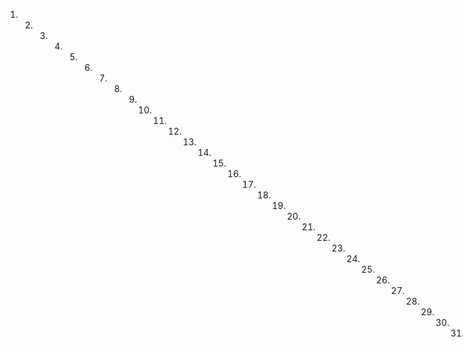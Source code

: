 1. 2. 3. 4. 5. 6. 7. 8. 9. 10. 11. 12. 13. 14. 15. 16. 17. 18. 19. 20. 21. 22. 23. 24. 25. 26. 27. 28. 29. 30. 31. 32. 33. 34. 35. 36. 37. 38. 39. 40. 41. 42. 43. 44. 45. 46. 47. 48. 49. 50. 51. 52. 53. 54. 55. 56. 57. 58. 59. 60. 61. 62. 63. 64. 65. 66. 67. 68. 69. 70. 71. 72. 73. 74. 75. 76. 77. 78. 79. 80. 81. 82. 83. 84. 85. 86. 87. 88. 89. 90. 91. 92. 93. 94. 95. 96. 97. 98. 99. 100. 101. 102. 103. 104. 105. 106. 107. 108. 109. 110. 111. 112. 113. 114. 115. 116. 117. 118. 119. 120. 121. 122. 123. 124. 125. 126. 127. 128. 129. 130. 131. 132. 133. 134. 135. 136. 137. 138. 139. 140. 141. 142. 143. 144. 145. 146. 147. 148. 149. 150. 151. 152. 153. 154. 155. 156. 157. 158. 159. 160. 161. 162. 163. 164. 165. 166. 167. 168. 169. 170. 171. 172. 173. 174. 175. 176. 177. 178. 179. 180. 181. 182
facer la indicada viuda (destruido) el juzgado de secuestros por el (destruido) han confiscado sus bienes, siendo de cargo de los compradores la paga del derecho de alquiler como se acredita de la poleta, episim, antepasara y sus asis, y los destruido.
La boleta original que se agrega y dice así... de los doscientos pesos de plata recibidos se confiesa entregado a su voluntad... nunca decir lo contrario la excepción de la que momentáneamente parece... su prueba la del resibo terminó orgánico y más del caso declarando...
que dichas dos piezas de esclavos Rafael y Ramón no valen mas y aunque mas valgan de su demasia en mucho a poco contad dad hace gracia y donación a los compadres y sus auxiliares bueno, pues mea gracia esta tenevalable y enriquecida
buena, pura, meta, perfecta e irrefutable intervivos contra la
insinuación y renunciaación necesaria sobre que renuncia la ley
del ordenamiento Real fecha en cortes de Alcalá de Henares
y demás que hablan en razón de lo que se comió y vende por más
o menos de la mitad del justo precio y el término concedido para la rescisión del contrato o su suplemento. Mediante lo cual se desiste quita y aparta del derecho de acción posesión propiedad
dominio y señorío que a dichos esdavos tenía adquiridos, y toda en el de patronato y demás que le correspondan los cede rentu y traspasa en los compradores y sus herederos que en señal de posesion y para título de ella otorga a sufrar esta escritura por
la cual ha de ser vista haberla adquirido sin que necesite de otto acto de aprensión de que lo reciba, y se obliga a la exición y sancamiento de esta venta a su costa y mención hasta desear
a los compradores en quieta y pacífica posesión y no pudiendo
sela sancionar le devolverá la suma recibida y le enganchará las
costas y gastos de su incertidumbre cuya prueba defiere en
sueño a su mala conducta y desobedencia.
Su simple juramento relevandole de obra aunque por derecho se requiera, y a lo observancia y puntual cumplimiento de los do, lo referido se obliga con su persona y bienes humanos y por haber con el poderío de Justicias sumisión de fuerzo y renunci
La escritura en el documento es la siguiente:

El mar adentro 26 d. Año uno de los restos que la fuerza del
Manuel flores, con Joaquín Escobar y Bonifacio Bejarano
do no se sabe
vecinos
Agustín Romero